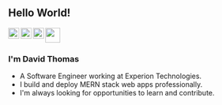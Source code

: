 ## Hello World! </h2>
<img src="https://user-images.githubusercontent.com/17983341/101497722-48d6a600-3991-11eb-96a0-b1f5e502cf8b.jpg" width="30px">
<a href="https://www.linkedin.com/in/djtin/">
  <img align="left" alt="David's LinkedIn" width="22px" src="https://cdn.jsdelivr.net/npm/simple-icons@v3/icons/linkedin.svg" />
</a>
<a href="https://github.com/davidjt7">
  <img align="left" alt="David's Github" width="22px" src="https://cdn.jsdelivr.net/npm/simple-icons@v3/icons/github.svg" />
</a>
<a href="https://www.hackerrank.com/djt_in7">
  <img align="left" alt="David's Hackerrank" width="22px" src="https://cdn.jsdelivr.net/npm/simple-icons@v3/icons/hackerrank.svg" />
</a>
<br />

### I'm David Thomas
- A Software Engineer working at Experion Technologies. 
- I build and deploy MERN stack web apps professionally.
- I'm always looking for opportunities to learn and contribute.
